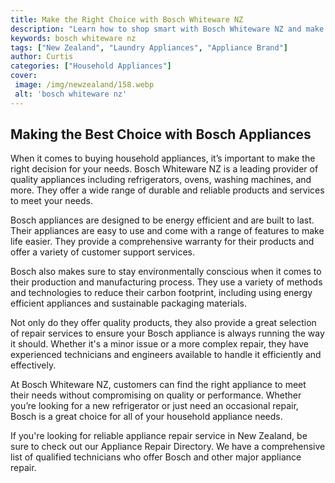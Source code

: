 ```yaml
---
title: Make the Right Choice with Bosch Whiteware NZ
description: "Learn how to shop smart with Bosch Whiteware NZ and make the right choice the first time Get insider tips on key features to look out for when picking out a quality washer or dryer"
keywords: bosch whiteware nz
tags: ["New Zealand", "Laundry Appliances", "Appliance Brand"]
author: Curtis
categories: ["Household Appliances"]
cover: 
 image: /img/newzealand/158.webp
 alt: 'bosch whiteware nz'
---
```

## Making the Best Choice with Bosch Appliances
When it comes to buying household appliances, it’s important to make the right decision for your needs. Bosch Whiteware NZ is a leading provider of quality appliances including refrigerators, ovens, washing machines, and more. They offer a wide range of durable and reliable products and services to meet your needs.

Bosch appliances are designed to be energy efficient and are built to last. Their appliances are easy to use and come with a range of features to make life easier. They provide a comprehensive warranty for their products and offer a variety of customer support services. 

Bosch also makes sure to stay environmentally conscious when it comes to their production and manufacturing process. They use a variety of methods and technologies to reduce their carbon footprint, including using energy efficient appliances and sustainable packaging materials.

Not only do they offer quality products, they also provide a great selection of repair services to ensure your Bosch appliance is always running the way it should. Whether it's a minor issue or a more complex repair, they have experienced technicians and engineers available to handle it efficiently and effectively.

At Bosch Whiteware NZ, customers can find the right appliance to meet their needs without compromising on quality or performance. Whether you’re looking for a new refrigerator or just need an occasional repair, Bosch is a great choice for all of your household appliance needs. 

If you're looking for reliable appliance repair service in New Zealand, be sure to check out our Appliance Repair Directory. We have a comprehensive list of qualified technicians who offer Bosch and other major appliance repair.
